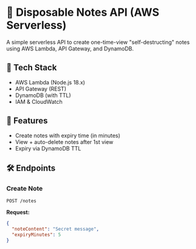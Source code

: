 # 📝 Disposable Notes API (AWS Serverless)

A simple serverless API to create one-time-view "self-destructing" notes using AWS Lambda, API Gateway, and DynamoDB.

## 🔧 Tech Stack
- AWS Lambda (Node.js 18.x)
- API Gateway (REST)
- DynamoDB (with TTL)
- IAM & CloudWatch

## 📌 Features
- Create notes with expiry time (in minutes)
- View + auto-delete notes after 1st view
- Expiry via DynamoDB TTL

## 🛠️ Endpoints

### Create Note
`POST /notes`

**Request:**
```json
{
  "noteContent": "Secret message",
  "expiryMinutes": 5
}
